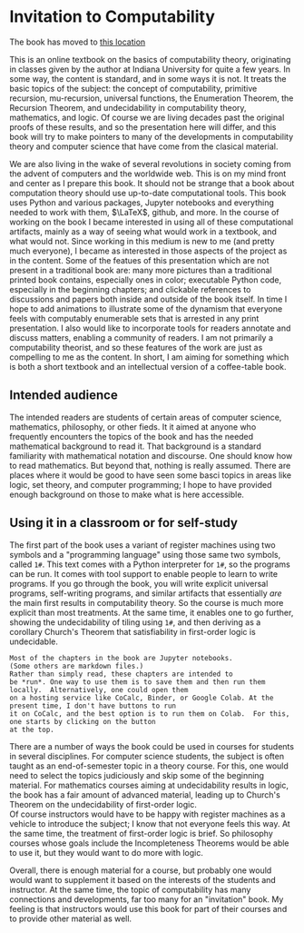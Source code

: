 # Invitation to Computability 



The book has moved to [this location](https://lmoss.github.io/onesharp)

This is an online textbook on the basics of computability theory, originating in classes given by the author 
at Indiana University for quite a few years.  In some way, the content is standard, and in some ways it is 
not. It treats the basic topics of the subject: the concept of computability, primitive recursion, 
mu-recursion, universal functions, the Enumeration Theorem, the Recursion Theorem, and undecidability in 
computability theory, mathematics, and logic.  Of course we are living decades past the original proofs of 
these results, and so the presentation here will differ, and this book will try to make pointers to many of the 
developments in computability theory and computer science that have come from the clasical material.

We are also living in the wake of several revolutions in society coming from the advent of computers and the 
worldwide web.  This is on my mind front and center as I prepare this book.  It should not be strange that a 
book about computation theory should use up-to-date computational tools. This book uses Python and various 
packages, Jupyter notebooks and everything needed to work with them, $\LaTeX$, github, and more.  In the 
course of working on the book I became interested in using all of these computational artifacts, mainly as a 
way of seeing what would work in a textbook, and what would not. Since working in this medium is new to me 
(and pretty much everyone), I became as interested in those aspects of the project as in the content.  Some of the featues of  this presentation which are not present in a traditional book are: many more pictures than
a traditional printed book contains, especially ones in color;  executable Python code, especially in the beginning chapters; and clickable references to discussions and papers both inside and outside of the book 
itself. In time I hope to add animations to illustrate some of the dynamism that everyone feels with computably 
enumerable sets that is arrested in any print presentation.
I also would like to incorporate tools for readers annotate and discuss matters, enabling a community of 
readers.  I am not primarily a computability theorist, and so these features of the work are just as 
compelling to me as the content.  In short, I am aiming for something which is both a short textbook and 
an intellectual version of a coffee-table book.

## Intended audience

The intended readers are students of certain areas of computer science, mathematics, philosophy, or other fieds.
It it aimed at anyone who frequently encounters the topics of the book and has the needed mathematical background to
read it.  That background is a standard familiarity with mathematical notation and discourse.   One should know
how to read mathematics.  But beyond that, nothing is really assumed.  There are places where it would be good to
have seen some basci topics in areas like logic, set theory, and computer programming; I hope to have provided
enough background on those to make what is here accessible.

## Using it in a classroom or for self-study


The first part of the book uses a variant of register machines using two symbols and a "programming 
language" using those same two symbols, called ```1#```.  This text comes with a Python interpreter for ```1#```, 
so the programs can be run.  It comes with tool support to enable people to learn to write programs. 
If you go through the book, you will write 
explicit universal programs, self-writing programs, and similar artifacts that essentially *are* the main first results in computability theory.  So the course is much more 
explicit than most treatments.  At the same time, it enables one to go further, showing the undecidability 
of tiling using ```1#```, and then deriving as a corollary Church's Theorem that satisfiability in first-order 
logic is undecidable.

```{note}
Most of the chapters in the book are Jupyter notebooks.
(Some others are markdown files.)
Rather than simply read, these chapters are intended to 
be *run*. One way to use them is to save them and then run them locally.  Alternatively, one could open them 
on a hosting service like CoCalc, Binder, or Google Colab. At the present time, I don't have buttons to run 
it on CoCalc, and the best option is to run them on Colab.  For this, one starts by clicking on the button 
at the top. 
```

There are a number of ways the book could be used in courses for students in several disciplines.  For computer science students,
the subject is often taught as an end-of-semester topic in a theory course.  For this, one would need to select the topics
judiciously and skip some of the beginning material.
For mathematics courses aiming at undecidability results in logic, the book has a fair amount of advanced material, leading
up to Church's Theorem on the undecidability of first-order logic.   
Of course instructors would have to be happy with register machines as a vehicle to introduce the subject;  I know that not everyone feels this way.   At the same time, the treatment of first-order logic is brief.  So philosophy 
courses whose goals include the Incompleteness Theorems would be able to use it, but they would want to do more
with logic.
 
Overall, there is enough material for a course,
but probably one would would want to supplement it based on the interests of the students and instructor.  At the
same time, the topic of computability has many connections and developments, far too many for an "invitation" book. My feeling is that instructors
would use this book for part of their courses and to provide other material as well.


